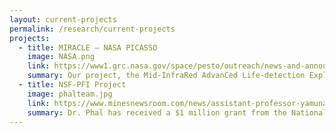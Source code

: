 ```yaml
---
layout: current-projects
permalink: /research/current-projects
projects:
  - title: MIRACLE – NASA PICASSO
    image: NASA.png
    link: https://www1.grc.nasa.gov/space/pesto/outreach/news-and-announcements/
    summary: Our project, the Mid-InfraRed AdvanCed Life-detection Explorer (MIRACLE), is part of NASA’s PICASSO program. We are developing a mid-infrared imager with space flight capability, a technology that could uncover prebiotic chemistry and provide critical insights into the evolutionary dynamics of potentially habitable planetary bodies.
  - title: NSF-PFI Project
    image: phalteam.jpg
    link: https://www.minesnewsroom.com/news/assistant-professor-yamuna-phal-receives-1-million-nsf-grant-advance-pharmaceutical-research
    summary: Dr. Phal has received a $1 million grant from the National Science Foundation to create innovative imaging technology in order to analyze interactions between biological tissues and chiral drugs. Her team will aim to enhance pharmaceutical safety and efficacy through the integration of spectroscopy and imaging tools.
---
```

